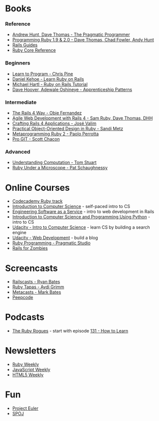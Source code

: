 Books
==============

### Reference
* [Andrew Hunt, Dave Thomas - The Pragmatic Programmer](http://pragprog.com/book/tpp/the-pragmatic-programmer)
* [Programming Ruby 1.9 & 2.0 - Dave Thomas, Chad Fowler, Andy Hunt](http://pragprog.com/book/ruby4/programming-ruby-1-9-2-0)
* [Rails Guides](http://guides.rubyonrails.org/)
* [Ruby Core Reference](http://ruby-doc.org/)

### Beginners
* [Learn to Program - Chris Pine](https://pine.fm/LearnToProgram/)
* [Daniel Kehoe - Learn Ruby on Rails](http://learn-rails.com/learn-ruby-on-rails.html)
* [Michael Hartl - Ruby on Rails Tutorial](http://www.railstutorial.org/)
* [Dave Hoover, Adewale Oshineye - Apprenticeship Patterns](http://chimera.labs.oreilly.com/books/1234000001813/index.html)

### Intermediate
* [The Rails 4 Way - Obie Fernandez](https://leanpub.com/tr4w)
* [Agile Web Development with Rails 4 - Sam Ruby, Dave Thomas, DHH](http://pragprog.com/book/rails4/agile-web-development-with-rails-4)
* [Crafting Rails 4 Applications - José Valim](http://pragprog.com/book/jvrails2/crafting-rails-4-applications)
* [Practical Object-Oriented Design in Ruby - Sandi Metz](http://poodr.com/)
* [Metaprogramming Ruby 2 - Paolo Perrotta](http://pragprog.com/book/ppmetr2/metaprogramming-ruby-2)
* [Pro GIT - Scott Chacon](http://git-scm.com/book)

### Advanced
* [Understanding Computation - Tom Stuart](http://computationbook.com/)
* [Ruby Under a Microscope - Pat Schaughnessy](http://patshaughnessy.net/ruby-under-a-microscope)

Online Courses
================
* [Codecademy Ruby track](http://www.codecademy.com/tracks/ruby)
* [Introduction to Computer Science](https://www.edx.org/course/harvardx/harvardx-cs50x-introduction-computer-1022) - self-paced intro to CS
* [Engineering Software as a Service](https://www.edx.org/course/uc-berkeleyx/uc-berkeleyx-cs169-1x-engineering-1377) - intro to web development in Rails 
* [Introduction to Computer Science and Programming Using Python](https://www.edx.org/course/mitx/mitx-6-00-1x-introduction-computer-1841) - intro to CS
* [Udacity - Intro to Computer Science](https://www.udacity.com/course/cs101) - learn CS by building a search engine
* [Udacity - Web Development](https://www.udacity.com/course/cs253) - build a blog
* [Ruby Programming - Pragmatic Studio](http://pragmaticstudio.com/ruby)
* [Rails for Zombies](http://railsforzombies.org/)

Screencasts
==============
* [Railscasts - Ryan Bates](http://www.railstutorial.org/)
* [Ruby Tapas - Avdi Grimm](http://www.rubytapas.com/)
* [Metacasts - Mark Bates](https://www.metacasts.tv/)
* [Peepcode](http://www.pluralsight.com/training/Courses/Find?highlight=true&searchTerm=peepcode)

Podcasts
==============
* [The Ruby Rogues](http://rubyrogues.com/) - start with episode [131 - How to Learn](http://rubyrogues.com/131-rr-how-to-learn/)

Newsletters
===========
* [Ruby Weekly](http://rubyweekly.com/)
* [JavaScript Weekly](http://javascriptweekly.com/)
* [HTML5 Weekly](http://html5weekly.com/)

Fun
==============
* [Project Euler](http://projecteuler.net)
* [SPOJ](http://www.spoj.com/)
